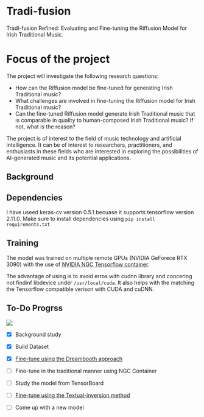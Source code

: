 # Tradi-fusion
Tradi-fusion Refined: Evaluating and Fine-tuning the Riffusion Model for Irish Traditional Music.

# Focus of the project
The project will investigate the following research questions:
- How can the Riffusion model be fine-tuned for generating Irish Traditional music?
- What challenges are involved in fine-tuning the Riffusion model for Irish Traditional music?
- Can the fine-tuned Riffusion model generate Irish Traditional music that is comparable in quality to
human-composed Irish Traditional music? If not, what is the reason?

The project is of interest to the field of music technology and artificial intelligence. It can be of interest to researchers, practitioners, and enthusiasts in these fields who are interested in exploring the possibilities of AI-generated music and its potential applications.

## Background 


## Dependencies
I have useed keras-cv version 0.5.1 becuase it supports tensorflow version 2.11.0.
Make sure to install dependencies using `pip install requirements.txt`

## Training
The model was trained on multiple remote GPUs (NVIDIA GeForece RTX 3090) with the use of [NVIDIA NGC Tensorflow container](https://catalog.ngc.nvidia.com/orgs/nvidia/containers/tensorflow). 

The advantage of using is to avoid erros with cudnn library and concering not findinf libdevice under `/usr/local/cuda`. It also helps with the matching the Tensorflow compatible verison with CUDA and cuDNN. 

## To-Do Progrss
![](https://geps.dev/progress/33)
- [x] Background study
- [x] Build Dataset 
- [x] [Fine-tune using the Dreambooth approach](https://dreambooth.github.io/)
- [ ] Fine-tune in the traditional manner using NGC Container
- [ ] Study the model from TensorBoard
- [ ] [Fine-tune using the Textual-inversion method](https://textual-inversion.github.io/)
- [ ] Come up with a new model





